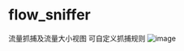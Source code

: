 # flow_sniffer
流量抓捕及流量大小视图
可自定义抓捕规则
![image](https://user-images.githubusercontent.com/42598441/233273572-5b43f540-a888-419b-a889-0683237e3020.png)
